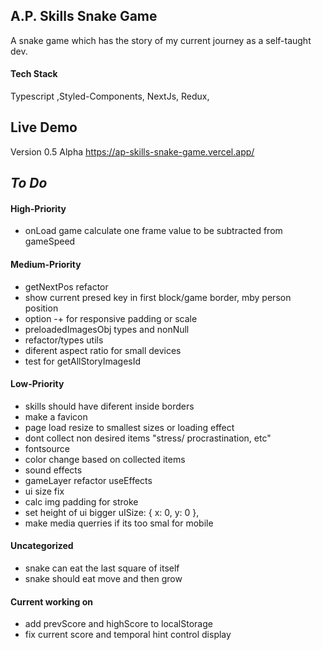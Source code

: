 ## A.P. Skills Snake Game

A snake game which has the story of my current journey as a self-taught dev.

#### Tech Stack

Typescript ,Styled-Components, NextJs, Redux,

## Live Demo

Version 0.5 Alpha
https://ap-skills-snake-game.vercel.app/

## _To Do_

#### High-Priority

- onLoad game calculate one frame value to be subtracted from gameSpeed

#### Medium-Priority

- getNextPos refactor
- show current presed key in first block/game border, mby person position
- option -+ for responsive padding or scale
- preloadedImagesObj types and nonNull
- refactor/types utils
- diferent aspect ratio for small devices
- test for getAllStoryImagesId

#### Low-Priority

- skills should have diferent inside borders
- make a favicon
- page load resize to smallest sizes or loading effect
- dont collect non desired items "stress/ procrastination, etc"
- fontsource
- color change based on collected items
- sound effects
- gameLayer refactor useEffects
- ui size fix
- calc img padding for stroke
- set height of ui bigger uISize: { x: 0, y: 0 },
- make media querries if its too smal for mobile

#### Uncategorized

- snake can eat the last square of itself
- snake should eat move and then grow

#### Current working on

- add prevScore and highScore to localStorage
- fix current score and temporal hint control display